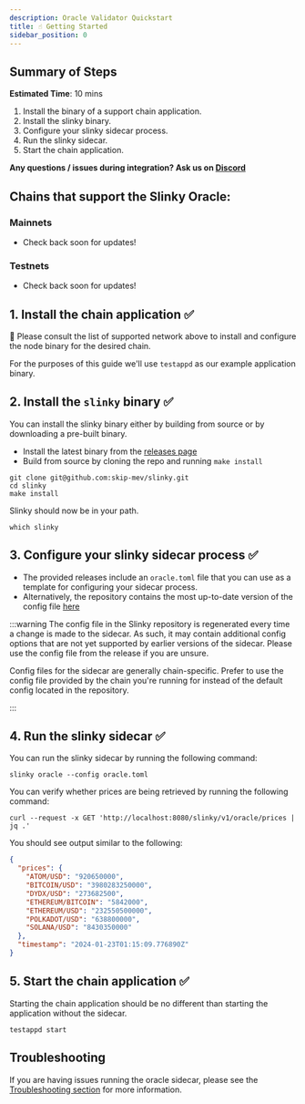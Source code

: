 ```yaml
---
description: Oracle Validator Quickstart
title: ☝️ Getting Started
sidebar_position: 0
---
```


## Summary of Steps

**Estimated Time**: 10 mins

1. Install the binary of a support chain application.
2. Install the slinky binary.
3. Configure your slinky sidecar process.
4. Run the slinky sidecar.
5. Start the chain application.

**Any questions / issues during integration? Ask us on [Discord](https://discord.gg/amAgf9Z39w)**

## Chains that support the Slinky Oracle:

### Mainnets

- Check back soon for updates!

### Testnets

- Check back soon for updates!

## 1. Install the chain application ✅

**🚨** Please consult the list of supported network above to install and configure the node binary for the desired chain.

For the purposes of this guide we'll use `testappd` as our example application binary.

## 2. Install the `slinky` binary ✅

You can install the slinky binary either by building from source or by downloading a pre-built binary.

- Install the latest binary from the [releases page](https://github.com/skip-mev/slinky/releases)
- Build from source by cloning the repo and running `make install`

```shell
git clone git@github.com:skip-mev/slinky.git
cd slinky
make install
```

Slinky should now be in your path.

```shell
which slinky
```

## 3. Configure your slinky sidecar process ✅

- The provided releases include an `oracle.toml` file that you can use as a template for configuring your sidecar process.
- Alternatively, the repository contains the most up-to-date version of the config file [here](https://github.com/skip-mev/slinky/blob/main/config/local/oracle.toml)

:::warning
The config file in the Slinky repository is regenerated every time a change is made to the sidecar.
As such, it may contain additional config options that are not yet supported by earlier versions of the sidecar.
Please use the config file from the release if you are unsure.

Config files for the sidecar are generally chain-specific. Prefer to use the config file provided by the chain you're running for instead of the default config located in the repository.

:::

## 4. Run the slinky sidecar ✅

You can run the slinky sidecar by running the following command:

```shell
slinky oracle --config oracle.toml
```

You can verify whether prices are being retrieved by running the following command:

```shell
curl --request -x GET 'http://localhost:8080/slinky/v1/oracle/prices | jq .'
```

You should see output similar to the following:

```JSON
{
  "prices": {
    "ATOM/USD": "920650000",
    "BITCOIN/USD": "3980283250000",
    "DYDX/USD": "273682500",
    "ETHEREUM/BITCOIN": "5842000",
    "ETHEREUM/USD": "232550500000",
    "POLKADOT/USD": "638800000",
    "SOLANA/USD": "8430350000"
  },
  "timestamp": "2024-01-23T01:15:09.776890Z"
}
```

## 5. Start the chain application ✅

Starting the chain application should be no different than starting the application without the sidecar.

```shell
testappd start
```

## Troubleshooting

If you are having issues running the oracle sidecar, please see the [Troubleshooting section](/docs/chains/slinky/validator/2-troubleshooting.md) for more information.
